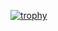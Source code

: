 [![trophy](https://github-profile-trophy.vercel.app/?username=Prajwalkamde)](https://github.com/ryo-ma/github-profile-trophy)


<!---
Prajwalkamde/Prajwalkamde is a ✨ special ✨ repository because its `README.md` (this file) appears on your GitHub profile.
You can click the Preview link to take a look at your changes.
--->
